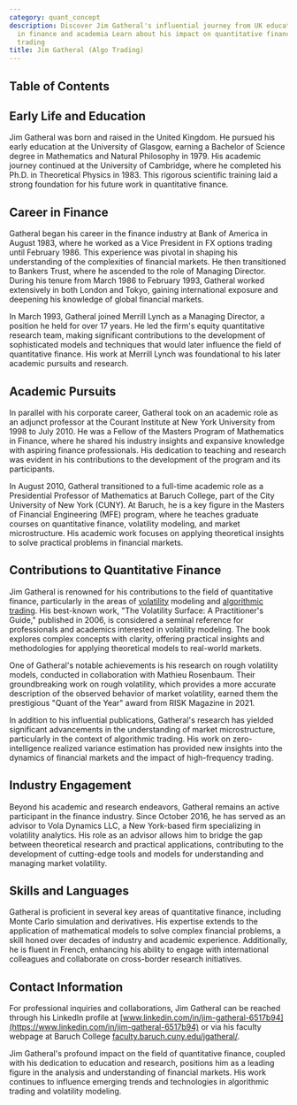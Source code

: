 ```yaml
---
category: quant_concept
description: Discover Jim Gatheral's influential journey from UK education to leadership
  in finance and academia Learn about his impact on quantitative finance and algorithmic
  trading
title: Jim Gatheral (Algo Trading)
---
```


## Table of Contents

## Early Life and Education

Jim Gatheral was born and raised in the United Kingdom. He pursued his early education at the University of Glasgow, earning a Bachelor of Science degree in Mathematics and Natural Philosophy in 1979. His academic journey continued at the University of Cambridge, where he completed his Ph.D. in Theoretical Physics in 1983. This rigorous scientific training laid a strong foundation for his future work in quantitative finance.

## Career in Finance

Gatheral began his career in the finance industry at Bank of America in August 1983, where he worked as a Vice President in FX options trading until February 1986. This experience was pivotal in shaping his understanding of the complexities of financial markets. He then transitioned to Bankers Trust, where he ascended to the role of Managing Director. During his tenure from March 1986 to February 1993, Gatheral worked extensively in both London and Tokyo, gaining international exposure and deepening his knowledge of global financial markets.

In March 1993, Gatheral joined Merrill Lynch as a Managing Director, a position he held for over 17 years. He led the firm's equity quantitative research team, making significant contributions to the development of sophisticated models and techniques that would later influence the field of quantitative finance. His work at Merrill Lynch was foundational to his later academic pursuits and research.

## Academic Pursuits

In parallel with his corporate career, Gatheral took on an academic role as an adjunct professor at the Courant Institute at New York University from 1998 to July 2010. He was a Fellow of the Masters Program of Mathematics in Finance, where he shared his industry insights and expansive knowledge with aspiring finance professionals. His dedication to teaching and research was evident in his contributions to the development of the program and its participants.

In August 2010, Gatheral transitioned to a full-time academic role as a Presidential Professor of Mathematics at Baruch College, part of the City University of New York (CUNY). At Baruch, he is a key figure in the Masters of Financial Engineering (MFE) program, where he teaches graduate courses on quantitative finance, volatility modeling, and market microstructure. His academic work focuses on applying theoretical insights to solve practical problems in financial markets.

## Contributions to Quantitative Finance

Jim Gatheral is renowned for his contributions to the field of quantitative finance, particularly in the areas of [volatility](/wiki/volatility-trading-strategies) modeling and [algorithmic trading](/wiki/algorithmic-trading). His best-known work, "The Volatility Surface: A Practitioner's Guide," published in 2006, is considered a seminal reference for professionals and academics interested in volatility modeling. The book explores complex concepts with clarity, offering practical insights and methodologies for applying theoretical models to real-world markets.

One of Gatheral's notable achievements is his research on rough volatility models, conducted in collaboration with Mathieu Rosenbaum. Their groundbreaking work on rough volatility, which provides a more accurate description of the observed behavior of market volatility, earned them the prestigious "Quant of the Year" award from RISK Magazine in 2021.

In addition to his influential publications, Gatheral's research has yielded significant advancements in the understanding of market microstructure, particularly in the context of algorithmic trading. His work on zero-intelligence realized variance estimation has provided new insights into the dynamics of financial markets and the impact of high-frequency trading.

## Industry Engagement

Beyond his academic and research endeavors, Gatheral remains an active participant in the finance industry. Since October 2016, he has served as an advisor to Vola Dynamics LLC, a New York-based firm specializing in volatility analytics. His role as an advisor allows him to bridge the gap between theoretical research and practical applications, contributing to the development of cutting-edge tools and models for understanding and managing market volatility.

## Skills and Languages

Gatheral is proficient in several key areas of quantitative finance, including Monte Carlo simulation and derivatives. His expertise extends to the application of mathematical models to solve complex financial problems, a skill honed over decades of industry and academic experience. Additionally, he is fluent in French, enhancing his ability to engage with international colleagues and collaborate on cross-border research initiatives.

## Contact Information

For professional inquiries and collaborations, Jim Gatheral can be reached through his LinkedIn profile at [www.linkedin.com/in/jim-gatheral-6517b94](https://www.linkedin.com/in/jim-gatheral-6517b94) or via his faculty webpage at Baruch College [faculty.baruch.cuny.edu/jgatheral/](https://faculty.baruch.cuny.edu/jgatheral/).

Jim Gatheral's profound impact on the field of quantitative finance, coupled with his dedication to education and research, positions him as a leading figure in the analysis and understanding of financial markets. His work continues to influence emerging trends and technologies in algorithmic trading and volatility modeling.